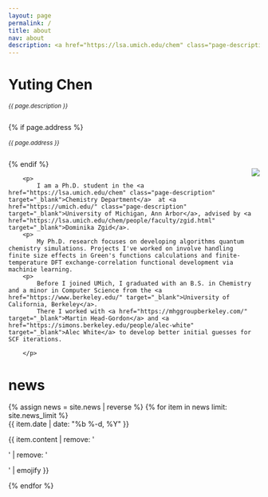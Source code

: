 ```yaml
---
layout: page
permalink: /
title: about
nav: about
description: <a href="https://lsa.umich.edu/chem" class="page-description" target="_blank">Chemistry Department</a> • <a href="https://rackham.umich.edu/" class="page-description" target="_blank">Rackham Graduate School</a> • <a href="https://umich.edu/" class="page-description" target="_blank">University of Michigan, Ann Arbor</a>
---
```


<div class="col p-0 pt-4 pb-4">
  <h1 class="pb-3 title text-left font-weight-bold">Yuting Chen</h1>
  <h6 class="m-0 mb-2" style="font-size: 0.83em;">{{ page.description }}</h6>
  {% if page.address %}
      <h6 class="m-0 mb-2" style="font-size: 0.83em;">{{ page.address }}</h6>
  {% endif %}
</div>

<!-- Introduction -->

<div style="display: flex; flex-wrap: wrap;">
    <div class="text-justify p-0">
        <div class="col-xs-12 col-sm-6 p-0 pt-2 pb-sm-2 pb-4 pl-sm-4 text-center" style="float: right;">
          <img class="profile-img img-responsive" src="{{ 'penguin.png' | prepend: '/assets/img/' | prepend: site.baseurl | prepend: site.url }}">
</div>

        <p>
            I am a Ph.D. student in the <a href="https://lsa.umich.edu/chem" class="page-description" target="_blank">Chemistry Department</a>  at <a href="https://umich.edu/" class="page-description" target="_blank">University of Michigan, Ann Arbor</a>, advised by <a href="https://lsa.umich.edu/chem/people/faculty/zgid.html" target="_blank">Dominika Zgid</a>.
        <p>
            My Ph.D. research focuses on developing algorithms quantum chemistry simulations. Projects I've worked on involve handling finite size effects in Green's functions calculations and finite-temperature DFT exchange-correlation functional development via machinie learning. 
        <p>
            Before I joined UMich, I graduated with an B.S. in Chemistry and a minor in Computer Science from the <a href="https://www.berkeley.edu/" target="_blank">University of California, Berkeley</a>.
            There I worked with <a href="https://mhggroupberkeley.com/" target="_blank">Martin Head-Gordon</a> and <a href="https://simons.berkeley.edu/people/alec-white" target="_blank">Alec White</a> to develop better initial guesses for SCF iterations.

        </p>

<div>


</div>

<!-- News -->
<div class="news mt-3 p-0">
  <h1 class="title mb-4 p-0">news</h1>
  {% assign news = site.news | reverse %}
  {% for item in news limit: site.news_limit %}
    <div class="row p-0">
      <div class="col-sm-2 p-0">
        <span class="badge light-blue darken-1 font-weight-bold text-uppercase align-middle date ml-3">
          {{ item.date | date: "%b %-d, %Y" }}
        </span>
      </div>
      <div class="col-sm-10 mt-2 mt-sm-0 ml-3 ml-md-0 p-0 font-weight-light text">
        <p>{{ item.content | remove: '<p>' | remove: '</p>' | emojify }}</p>
      </div>
    </div>
  {% endfor %}
</div>
